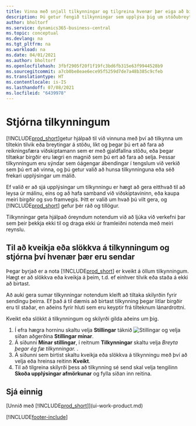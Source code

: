 ```yaml
---
title: Vinna með snjall tilkynningar og tilgreina hvenær þær eiga að birtast | Microsoft Docs
description: Þú getur fengið tilkynningar sem upplýsa þig um stöðubreytingar eða atburði, t.d. gjaldfallna stöðu eða lága birgðastöðu.
author: bholtorf
ms.service: dynamics365-business-central
ms.topic: conceptual
ms.devlang: na
ms.tgt_pltfrm: na
ms.workload: na
ms.date: 04/01/2021
ms.author: bholtorf
ms.openlocfilehash: 3fbf2905f20f1f19fc3bd6fb315e63f9944528b9
ms.sourcegitcommit: a7cb0be8eae6ece95f5259d7de7a48b385c9cfeb
ms.translationtype: HT
ms.contentlocale: is-IS
ms.lasthandoff: 07/08/2021
ms.locfileid: "6439978"
---
```

# <a name="manage-notifications"></a>Stjórna tilkynningum

[!INCLUDE[prod_short](includes/prod_short.md)]getur hjálpað til við vinnuna með því að tilkynna um tiltekin tilvik eða breytingar á stöðu, líkt og þegar þú ert að fara að reikningsfæra viðskiptamann sem er með gjaldfallna stöðu, eða þegar tiltækar birgðir eru lægri en magnið sem þú ert að fara að selja. Þessar tilkynningum eru sýndar sem óágengar ábendingar í tengslum við verkið sem þú ert að vinna, og þú getur valið að hunsa tilkynninguna eða séð frekari upplýsingar um málið.  

Ef valið er að sjá upplýsingar um tilkynningu er hægt að gera eitthvað til að leysa úr málinu, eins og að hafa samband við viðskiptavininn, eða kaupa meiri birgðir og svo framvegis. Þitt er valið um hvað þú vilt gera, og [!INCLUDE[prod_short](includes/prod_short.md)] gefur þér ráð og tillögur.  

Tilkynningar geta hjálpað óreyndum notendum við að ljúka við verkefni þar sem þeir þekkja ekki til og draga ekki úr framleiðni notenda með meiri reynslu.  

## <a name="to-turn-notifications-on-or-off-and-control-when-they-are-sent"></a>Til að kveikja eða slökkva á tilkynningum og stjórna því hvenær þær eru sendar

Þegar byrjað er a nota [!INCLUDE[prod_short](includes/prod_short.md)] er kveikt á öllum tilkynningum. Hægt er að slökkva eða kveikja á þeim, t.d. ef einhver tilvik eða staða á ekki að birtast.  

Að auki gera sumar tilkynningar notendum kleift að tiltaka skilyrðin fyrir sendingu þeirra. Ef það á til dæmis að birtast tilkynning þegar litlar birgðir eru til staðar, en aðeins fyrir hluti sem eru keyptir frá tilteknum lánardrottni.  

Kveikt eða slökkt á tilkynningum og skilyrði gilda aðeins um þig.  

1. Í efra hægra horninu skaltu velja **Stillingar** táknið ![Stillingar](media/ui-experience/settings_icon_small.png "Stillingatákn fyrir hlutverkamiðstöð") og velja síðan aðgerðina **Stillingar mínar**.  
2. Á síðunni **Mínar stillingar**, í reitnum **Tilkynningar** skaltu velja *Breyta þegar ég fæ tilkynningar.* .  
3. Á síðunni sem birtist skaltu kveikja eða slökkva á tilkynningu með því að velja eða hreinsa reitinn **Kveikt**.  
4. Til að tilgreina skilyrði þess að tilkynning sé send skal velja tengilinn **Skoða upplýsingar afmörkunar** og fylla síðan inn reitina.  

## <a name="see-also"></a>Sjá einnig

[Unnið með [!INCLUDE[prod_short](includes/prod_short.md)]](ui-work-product.md)


[!INCLUDE[footer-include](includes/footer-banner.md)]